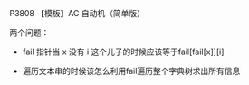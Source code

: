 P3808 【模板】AC 自动机（简单版）

两个问题：
- fail 指针当 x 没有 i 这个儿子的时候应该等于fail[fail[x]][i]
  
- 遍历文本串的时候该怎么利用fail遍历整个字典树求出所有信息
